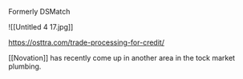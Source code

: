 Formerly DSMatch

![[Untitled 4 17.jpg]]

https://osttra.com/trade-processing-for-credit/

[[Novation]] has recently come up in another area in the tock market plumbing.